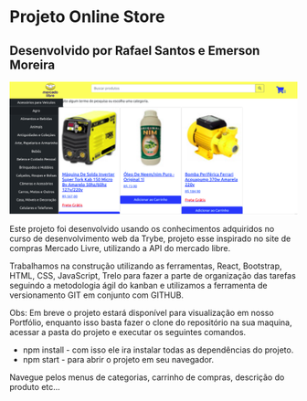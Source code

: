 # Projeto Online Store

## Desenvolvido por Rafael Santos e Emerson Moreira

![Prévia do Projeto](preview.png)

Este projeto foi desenvolvido usando os conhecimentos adquiridos no curso de desenvolvimento web da Trybe, projeto esse inspirado no site de compras Mercado Livre, utilizando a API do mercado libre.

Trabalhamos na construção utilizando as ferramentas, React, Bootstrap, HTML, CSS, JavaScript, Trelo para fazer a parte de organização das tarefas seguindo a metodologia ágil do kanban e utilizamos a ferramenta de versionamento GIT em conjunto com GITHUB.

Obs: Em breve o projeto estará disponível para visualização em nosso Portfólio, enquanto isso basta fazer o clone do repositório na sua maquina, acessar a pasta do projeto e executar os seguintes comandos. 

  * npm install - com isso ele ira instalar todas as dependências do projeto.
  * npm start - para abrir o projeto em seu navegador.

Navegue pelos menus de categorias, carrinho de compras, descrição do produto etc...
